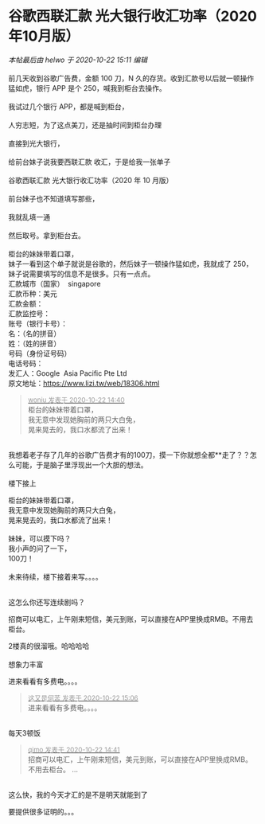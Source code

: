 # 谷歌西联汇款 光大银行收汇功率（2020年10月版）


<i class="pstatus"> 本帖最后由 helwo 于 2020-10-22 15:11 编辑 </i><br />
<br />
前几天收到谷歌广告费，金额 100 刀，N 久的存货。收到汇款号以后就一顿操作猛如虎，银行 APP 是个 250，喊我到柜台去操作。<br />
<br />
我试过几个银行 APP，都是喊到柜台，<br />
<br />
人穷志短，为了这点美刀，还是抽时间到柜台办理<br />
<br />
直接到光大银行，<br />
<br />
给前台妹子说我要西联汇款 收汇，于是给我一张单子<br />
<br />
谷歌西联汇款 光大银行收汇功率（2020 年 10 月版）<br />
<br />
前台妹子也不知道填写那些，<br />
<br />
我就乱填一通<br />
<br />
然后取号。拿到柜台去。<br />
<br />
柜台的妹妹带着口罩，<br />
妹子一看到这个单子就说是谷歌的，然后妹子一顿操作猛如虎，我就成了 250，<br />
妹子说需要填写的信息不是很多。只有一点点。<br />
汇款城市（国家）&nbsp;&nbsp;singapore<br />
汇款币种：美元<br />
汇款金额：<br />
汇款监控号：<br />
账号（银行卡号）：<br />
名：（名的拼音）<br />
姓：（姓的拼音）<br />
号码（身份证号码）<br />
电话号码：<br />
发汇人：Google&nbsp;&nbsp;Asia Pacific Pte Ltd<br />
原文地址：https://www.lizi.tw/web/18306.html

<div class="quote"><blockquote><font size="2"><a href="https://www.hostloc.com/forum.php?mod=redirect&amp;goto=findpost&amp;pid=9335952&amp;ptid=757148" target="_blank"><font color="#999999">woniu 发表于 2020-10-22 14:40</font></a></font><br />
柜台的妹妹带着口罩，<br />
我无意中发现她胸前的两只大白兔，<br />
晃来晃去的，我口水都流了出来！</blockquote></div><br />
我想着老子存了几年的谷歌广告费才有的100刀，摸一下你就想全都**走了？？怎么可能，于是脑子里浮现出一个大胆的想法。<br />
<br />
楼下接上

柜台的妹妹带着口罩，<br />
我无意中发现她胸前的两只大白兔，<br />
晃来晃去的，我口水都流了出来！<br />
<br />
妹妹，可以摸下吗？<br />
我小声的问了一下，<br />
100刀！<br />
<br />
未来待续，楼下接着来写。。。。<br />
<br />


这怎么你还写连续剧吗？

招商可以电汇，上午刚来短信，美元到账，可以直接在APP里换成RMB。不用去柜台。<img id="aimg_E8EEP" onclick="zoom(this, this.src, 0, 0, 0)" class="zoom" src="https://cdn.jsdelivr.net/gh/hishis/forum-master/public/images/patch.gif" onmouseover="img_onmouseoverfunc(this)" onload="thumbImg(this)" border="0" alt="" />

2楼真的很溜哦。哈哈哈哈<br />
<br />
想象力丰富

进来看看有多费电。。。。<img id="aimg_ya8c2" onclick="zoom(this, this.src, 0, 0, 0)" class="zoom" src="https://cdn.jsdelivr.net/gh/hishis/forum-master/public/images/patch.gif" onmouseover="img_onmouseoverfunc(this)" onload="thumbImg(this)" border="0" alt="" />

<div class="quote"><blockquote><font size="2"><a href="https://www.hostloc.com/forum.php?mod=redirect&amp;goto=findpost&amp;pid=9336117&amp;ptid=757148" target="_blank"><font color="#999999">这又是何苦 发表于 2020-10-22 15:06</font></a></font><br />
进来看看有多费电。。。。</blockquote></div><br />
每天3顿饭<br />


<div class="quote"><blockquote><font size="2"><a href="https://www.hostloc.com/forum.php?mod=redirect&amp;goto=findpost&amp;pid=9335955&amp;ptid=757148" target="_blank"><font color="#999999">qimo 发表于 2020-10-22 14:41</font></a></font><br />
招商可以电汇，上午刚来短信，美元到账，可以直接在APP里换成RMB。不用去柜台。 ...</blockquote></div><br />
这么快，我的今天才汇的是不是明天就能到了

要提供很多证明的。。。
